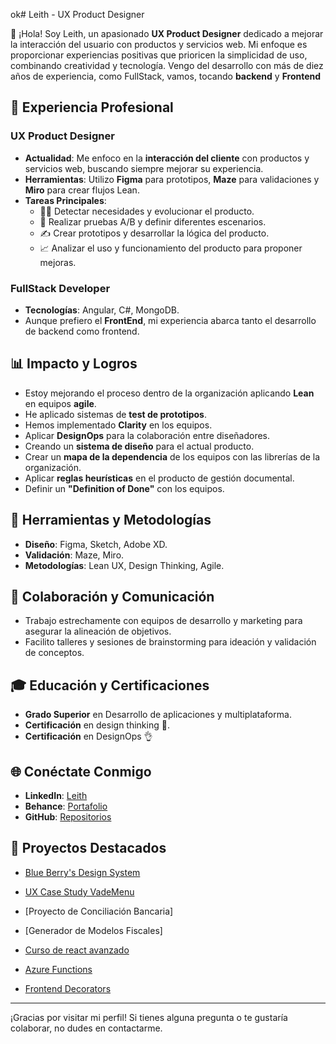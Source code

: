 ok# Leith - UX Product Designer

👋 ¡Hola! Soy Leith, un apasionado **UX Product Designer** dedicado a mejorar la interacción del usuario con productos y servicios web. Mi enfoque es proporcionar experiencias positivas que prioricen la simplicidad de uso, combinando creatividad y tecnología. Vengo del desarrollo con más de diez años de experiencia, como FullStack, vamos, tocando **backend** y **Frontend**

## 💼 Experiencia Profesional

### UX Product Designer
- **Actualidad**: Me enfoco en la **interacción del cliente** con productos y servicios web, buscando siempre mejorar su experiencia.
- **Herramientas**: Utilizo **Figma** para prototipos, **Maze** para validaciones y **Miro** para crear flujos Lean.
- **Tareas Principales**:
  - 🕵️‍♂️ Detectar necesidades y evolucionar el producto.
  - 📐 Realizar pruebas A/B y definir diferentes escenarios.
  - ✍️ Crear prototipos y desarrollar la lógica del producto.
  - 📈 Analizar el uso y funcionamiento del producto para proponer mejoras.

### FullStack Developer
- **Tecnologías**: Angular, C#, MongoDB.
- Aunque prefiero el **FrontEnd**, mi experiencia abarca tanto el desarrollo de backend como frontend.

## 📊 Impacto y Logros
- Estoy mejorando el proceso dentro de la organización aplicando **Lean** en equipos **agile**.
- He aplicado sistemas de **test de prototipos**.
- Hemos implementado **Clarity** en los equipos.
- Aplicar **DesignOps** para la colaboración entre diseñadores.
- Creando un **sistema de diseño** para el actual producto.
- Crear un **mapa de la dependencia** de los equipos con las librerías de la organización.
- Aplicar **reglas heurísticas** en el producto de gestión documental.
- Definir un **"Definition of Done"** con los equipos.

## 🔧 Herramientas y Metodologías
- **Diseño**: Figma, Sketch, Adobe XD.
- **Validación**: Maze, Miro.
- **Metodologías**: Lean UX, Design Thinking, Agile.

## 🤝 Colaboración y Comunicación
- Trabajo estrechamente con equipos de desarrollo y marketing para asegurar la alineación de objetivos.
- Facilito talleres y sesiones de brainstorming para ideación y validación de conceptos.

## 🎓 Educación y Certificaciones
- **Grado Superior** en Desarrollo de aplicaciones y multiplataforma.
- **Certificación** en design thinking 🤔.
- **Certificación** en DesignOps 👌

## 🌐 Conéctate Conmigo
- **LinkedIn**: [Leith](https://www.linkedin.com/in/leith-oscar)
- **Behance**: [Portafolio](https://www.behance.net/leithojarayse)
- **GitHub**: [Repositorios](https://github.com/leithojarayse)

## 🚀 Proyectos Destacados
- [Blue Berry's Design System](https://www.behance.net/gallery/150233407/UI-Blueberries)
- [UX Case Study VadeMenu](https://www.behance.net/gallery/145900411/VADEMENU)
- [Proyecto de Conciliación Bancaria]
- [Generador de Modelos Fiscales]
- [Curso de react avanzado](https://github.com/LeithOscar/React-cursoReactAvanzado)
- [Azure Functions](https://github.com/LeithOscar/Backend-AzureFunctionAppLab)

- [ Frontend Decorators]( https://github.com/LeithOscar/Frontend-typescript_decorator)

---

¡Gracias por visitar mi perfil! Si tienes alguna pregunta o te gustaría colaborar, no dudes en contactarme.
